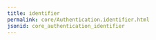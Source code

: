 ```yaml
---
title: identifier
permalink: core/Authentication.identifier.html
jsonid: core_authentication_identifier
---
```

